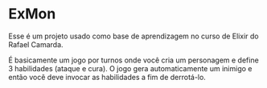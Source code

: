 # ExMon
Esse é um projeto usado como base de aprendizagem no curso de Elixir do Rafael Camarda.

É basicamente um jogo por turnos onde você cria um personagem e define 3 habilidades (ataque e cura).
O jogo gera automaticamente um inimigo e então você deve invocar as habilidades a fim de derrotá-lo.
